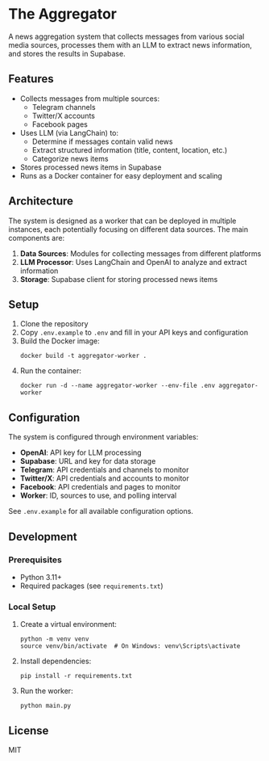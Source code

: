 # The Aggregator

A news aggregation system that collects messages from various social media sources, processes them with an LLM to extract news information, and stores the results in Supabase.

## Features

- Collects messages from multiple sources:
  - Telegram channels
  - Twitter/X accounts
  - Facebook pages
- Uses LLM (via LangChain) to:
  - Determine if messages contain valid news
  - Extract structured information (title, content, location, etc.)
  - Categorize news items
- Stores processed news items in Supabase
- Runs as a Docker container for easy deployment and scaling

## Architecture

The system is designed as a worker that can be deployed in multiple instances, each potentially focusing on different data sources. The main components are:

1. **Data Sources**: Modules for collecting messages from different platforms
2. **LLM Processor**: Uses LangChain and OpenAI to analyze and extract information
3. **Storage**: Supabase client for storing processed news items

## Setup

1. Clone the repository
2. Copy `.env.example` to `.env` and fill in your API keys and configuration
3. Build the Docker image:
   ```
   docker build -t aggregator-worker .
   ```
4. Run the container:
   ```
   docker run -d --name aggregator-worker --env-file .env aggregator-worker
   ```

## Configuration

The system is configured through environment variables:

- **OpenAI**: API key for LLM processing
- **Supabase**: URL and key for data storage
- **Telegram**: API credentials and channels to monitor
- **Twitter/X**: API credentials and accounts to monitor
- **Facebook**: API credentials and pages to monitor
- **Worker**: ID, sources to use, and polling interval

See `.env.example` for all available configuration options.

## Development

### Prerequisites

- Python 3.11+
- Required packages (see `requirements.txt`)

### Local Setup

1. Create a virtual environment:
   ```
   python -m venv venv
   source venv/bin/activate  # On Windows: venv\Scripts\activate
   ```

2. Install dependencies:
   ```
   pip install -r requirements.txt
   ```

3. Run the worker:
   ```
   python main.py
   ```

## License

MIT
